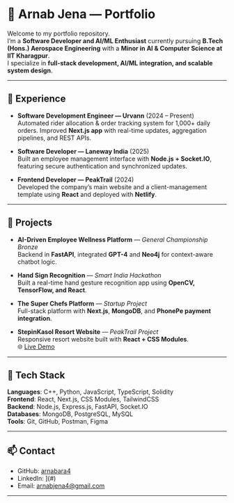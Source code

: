 # 🚀 Arnab Jena — Portfolio  

Welcome to my portfolio repository.  
I’m a **Software Developer and AI/ML Enthusiast** currently pursuing **B.Tech (Hons.) Aerospace Engineering** with a **Minor in AI & Computer Science at IIT Kharagpur**.  
I specialize in **full-stack development, AI/ML integration, and scalable system design**.  

---

## 🔹 Experience  

- **Software Development Engineer — Urvann** (2024 – Present)  
  Automated rider allocation & order tracking system for 1,000+ daily orders. Improved **Next.js app** with real-time updates, aggregation pipelines, and REST APIs.  

- **Software Developer — Laneway India** (2025)  
  Built an employee management interface with **Node.js + Socket.IO**, featuring secure authentication and synchronized updates.  

- **Frontend Developer — PeakTrail** (2024)  
  Developed the company’s main website and a client-management template using **React** and deployed with **Netlify**.  

---

## 🔹 Projects  

- **AI-Driven Employee Wellness Platform** — *General Championship Bronze*  
  Backend in **FastAPI**, integrated **GPT-4** and **Neo4j** for context-aware chatbot logic.  

- **Hand Sign Recognition** — *Smart India Hackathon*  
  Built a real-time hand gesture recognition app using **OpenCV, TensorFlow, and React**.  

- **The Super Chefs Platform** — *Startup Project*  
  Full-stack platform with **Next.js**, **MongoDB**, and **PhonePe payment integration**.  

- **StepinKasol Resort Website** — *PeakTrail Project*  
  Responsive resort website built with **React + CSS Modules**.  
  🌐 [Live Demo](https://stepinnkasol.netlify.app/)  

---

## 🔹 Tech Stack  

**Languages**: C++, Python, JavaScript, TypeScript, Solidity  
**Frontend**: React, Next.js, CSS Modules, TailwindCSS  
**Backend**: Node.js, Express.js, FastAPI, Socket.IO  
**Databases**: MongoDB, PostgreSQL, MySQL  
**Tools**: Git, GitHub, Postman, Figma  

---

## 📫 Contact  

- GitHub: [arnabara4](https://github.com/arnabara4)  
- LinkedIn: [](https://www.linkedin.com/in/arnab-jena-2214a3297/)](#)  
- Email: arnabjena4@gmail.com

---
